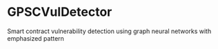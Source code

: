 # GPSCVulDetector

Smart contract vulnerability detection using graph neural networks with emphasized pattern
